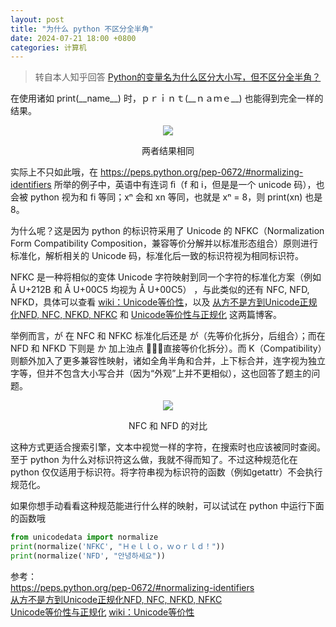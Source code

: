 ```yaml
---
layout: post
title: "为什么 python 不区分全半角"
date: 2024-07-21 18:00 +0800
categories: 计算机
---
```


> 转自本人知乎回答 [Python的变量名为什么区分大小写，但不区分全半角？](https://www.zhihu.com/question/596405042/answer/3568948103)

在使用诸如 print(\_\_name\_\_) 时，ｐｒｉｎｔ(\_\_ｎａｍｅ\_\_) 也能得到完全一样的结果。

<p align="center"><img src="{{site.base_url}}/image/2024.7.21.whyp.1.png"/></p>
<p align="center">两者结果相同</p>

实际上不只如此哦，在 <https://peps.python.org/pep-0672/#normalizing-identifiers> 所举的例子中，英语中有连词 ﬁ（f 和 i，但是是一个 unicode 码），也会被 python 视为和 fi 等同；xⁿ 会和 xn 等同，也就是 xⁿ = 8，则 print(xn) 也是 8。

为什么呢？这是因为 python 的标识符采用了 Unicode 的 NFKC（Normalization Form Compatibility Composition，兼容等价分解并以标准形态组合）原则进行标准化，解析相关的 Unicode 码，标准化后一致的标识符视为相同标识符。

NFKC 是一种将相似的变体 Unicode 字符映射到同一个字符的标准化方案（例如 Å U+212B 和 Å U+00C5 均视为 Å U+00C5） ，与此类似的还有 NFC, NFD, NFKD，具体可以查看 [wiki：Unicode等价性](https://zh.wikipedia.org/wiki/Unicode%E7%AD%89%E5%83%B9%E6%80%A7)，以及 [从⽅不是方到Unicode正规化NFD, NFC, NFKD, NFKC](https://xobo.org/unicode-normalization-nfd-nfc-nfkd-nfkc/) 和 [Unicode等价性与正规化](https://medium.com/@wanxiao1994/unicode%E7%AD%89%E4%BB%B7%E6%80%A7%E4%B8%8E%E6%AD%A3%E8%A7%84%E5%8C%96-2eb50b343bc1) 这两篇博客。

举例而言，が 在 NFC 和 NFKC 标准化后还是 が（先等价化拆分，后组合）；而在 NFD 和 NFKD 下则是 か 加上浊点 ◌゙（直接等价化拆分）。而 K（Compatibility）则额外加入了更多兼容性映射，诸如全角半角和合并，上下标合并，连字视为独立字等，但并不包含大小写合并（因为“外观”上并不更相似），这也回答了题主的问题。

<p align="center"><img src="{{site.base_url}}/image/2024.7.21.whyp.2.png"/></p>
<p align="center">NFC 和 NFD 的对比</p>

这种方式更适合搜索引擎，文本中视觉一样的字符，在搜索时也应该被同时查阅。至于 python 为什么对标识符这么做，我就不得而知了。不过这种规范化在 python 仅仅适用于标识符。将字符串视为标识符的函数（例如getattr）不会执行规范化。

如果你想手动看看这种规范能进行什么样的映射，可以试试在 python 中运行下面的函数哦

```python
from unicodedata import normalize
print(normalize('NFKC', "Ｈｅｌｌｏ，ｗｏｒｌｄ！"))
print(normalize('NFD', "안녕하세요"))
```

参考：  
<https://peps.python.org/pep-0672/#normalizing-identifiers>  
[从⽅不是方到Unicode正规化NFD, NFC, NFKD, NFKC](https://xobo.org/unicode-normalization-nfd-nfc-nfkd-nfkc/)  
[Unicode等价性与正规化](https://medium.com/@wanxiao1994/unicode%E7%AD%89%E4%BB%B7%E6%80%A7%E4%B8%8E%E6%AD%A3%E8%A7%84%E5%8C%96-2eb50b343bc1) 
[wiki：Unicode等价性](https://zh.wikipedia.org/wiki/Unicode%E7%AD%89%E5%83%B9%E6%80%A7)
